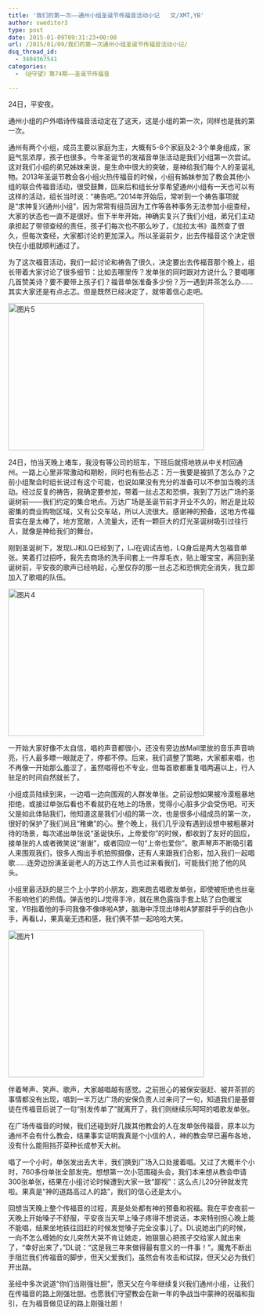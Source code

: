 ```yaml
---
title: '我们的第一次——通州小组圣诞节传福音活动小记   文/XMT,YB'
author: sweditor3
type: post
date: 2015-01-09T09:31:23+00:00
url: /2015/01/09/我们的第一次通州小组圣诞节传福音活动小记/
dsq_thread_id:
  - 3404367541
categories:
  - 《@守望》第74期——圣诞节传福音

---
```

24日，平安夜。

通州小组的户外唱诗传福音活动定在了这天，这是小组的第一次，同样也是我的第一次。

通州有两个小组，成员主要以家庭为主，大概有5-6个家庭及2-3个单身组成，家庭气氛浓厚，孩子也很多。今年圣诞节的发福音单张活动是我们小组第一次尝试。这对我们小组的弟兄姊妹来说，是生命中很大的突破，是神给我们每个人的圣诞礼物。2013年圣诞节教会各小组火热传福音的时候，小组有姊妹参加了教会其他小组的联合传福音活动，很受鼓舞，回来后和组长分享希望通州小组有一天也可以有这样的活动，组长当时说：“祷告吧。”2014年开始后，常听到一个祷告事项就是“求神复兴通州小组”，因为常常有组员因为工作等各种事务无法参加小组查经，大家的状态也一直不是很好。但下半年开始，神确实复兴了我们小组，弟兄们主动承担起了带领查经的责任，孩子们每次也不那么吵了，《加拉太书》虽然查了很久，但每次查经，大家都讨论的更加深入。所以圣诞前夕，出去传福音这个决定很快在小组就顺利通过了。

为了这次福音活动，我们一起讨论和祷告了很久，决定要出去传福音那个晚上，组长带着大家讨论了很多细节：比如去哪里传？发单张的同时跟对方说什么？要唱哪几首赞美诗？要不要带上孩子们？福音单张准备多少份？万一遇到井茶怎么办……其实大家还是有点忐忑。但是既然已经决定了，就带着信心走吧。

[<img class="aligncenter size-full wp-image-12056" src="http://t5.shwchurch.org/wp-content/uploads/2015/01/图片5.jpg" alt="图片5" width="400" height="300" />][1]

24日，怕当天晚上堵车，我没有等公司的班车，下班后就搭地铁从中关村回通州。一路上心里非常激动和期盼，同时也有些忐忑：万一我要是被抓了怎么办？之前小组聚会时组长说过有这个可能，也说如果没有充分的准备可以不参加当晚的活动。经过反复的祷告，我确定要参加，带着一丝忐忑和恐惧，我到了万达广场的圣诞树前——我们约定的集合地点。万达广场是圣诞节前才开业不久的，附近是比较密集的商业购物区域，又有公交车站，所以人流很大。感谢神的预备，这地方传福音实在是太棒了，地方宽敞，人流量大，还有一颗巨大的灯光圣诞树吸引过往行人，就像是神给我们的舞台。

刚到圣诞树下，发现LJ和LQ已经到了，LJ在调试吉他，LQ身后是两大包福音单张。笑着打过招呼，我先去商场的洗手间套上一件厚毛衣，贴上暖宝宝，再回到圣诞树前，平安夜的歌声已经响起，心里仅存的那一丝忐忑和恐惧完全消失，我立即加入了歌唱的队伍。

[<img class="aligncenter size-full wp-image-12055" src="http://t5.shwchurch.org/wp-content/uploads/2015/01/图片4.jpg" alt="图片4" width="400" height="300" />][2]

一开始大家好像不太自信，唱的声音都很小，还没有旁边放Mall里放的音乐声音响亮，行人最多瞟一眼就走了，停都不停。后来，我们调整了策略，大家都来唱，也不再像一开始那么羞涩了，虽然唱得也不专业，但每首歌都重复唱两遍以上，行人驻足的时间自然就长了。

小组成员陆续到来，一边唱一边向围观的人群发单张。之前设想如果被冷漠粗暴地拒绝，或接过单张后看也不看就扔在地上的场景，觉得小心脏多少会受伤吧。可天父是如此体贴我们，他知道这是我们小组的第一次，也是很多小组成员的第一次，很好的保护了我们尚且“稚嫩”的心。整个晚上，我们几乎没有遇到设想中被粗暴对待的场景，每次递出单张说“圣诞快乐，上帝爱你”的时候，都收到了友好的回应，接单张的人或者微笑说“谢谢”，或者回应一句“上帝也爱你”。歌声琴声不断吸引着人来围观我们，很多人掏出手机拍照摄像，还有人来跟我们合影，加入我们一起唱歌……连旁边扮演圣诞老人的万达工作人员也过来看我们，可能我们抢了他的风头。

小组里最活跃的是三个上小学的小朋友，跑来跑去唱歌发单张，即使被拒绝也丝毫不影响他们的热情。弹吉他的LJ觉得手冷，就在黑色露指手套上贴了白色暖宝宝，YB指着他的手问我像不像哆啦A梦，脑海中浮现出哆啦A梦那胖乎乎的白色小手，再看LJ，果真毫无违和感，我们俩不禁一起哈哈大笑。

[<img class="aligncenter size-full wp-image-12054" src="http://t5.shwchurch.org/wp-content/uploads/2015/01/图片1.jpg" alt="图片1" width="400" height="300" />][3]

伴着琴声、笑声、歌声，大家越唱越有感觉。之前担心的被保安驱赶、被井茶抓的事情都没有出现，唱到一半万达广场的安保负责人过来问了一句，知道我们是基督徒在传福音后说了一句“别发传单了”就离开了，我们则继续乐呵呵的唱歌发单张。

在广场传福音的时候，我们还碰到好几拨其他教会的人在发单张传福音，原本以为通州不会有什么教会，结果事实证明我真是个小信的人，神的教会早已遍布各地，没有什么能阻挡芥菜种长成参天大树。

唱了一个小时，单张发出去大半，我们换到广场入口处接着唱。又过了大概半个小时，760多份单张全部发完。想想第一次小范围碰头会，我们本来想从教会申请300张单张，结果在小组讨论时候遭到大家一致“鄙视”：这么点儿20分钟就发完啦。果真是“神的道路高过人的路”，我们的信心还是太小。

回想当天晚上整个传福音的过程，真是处处都有神的预备和祝福。我在平安夜前一天晚上开始嗓子不舒服，平安夜当天早上嗓子疼得不想说话，本来特别担心晚上能不能唱，结果坐地铁往回赶的时候发觉嗓子完全没事儿了。DL说她出门的时候，一向不怎么缠她的女儿突然大哭不肯让她走，她狠狠心把孩子交给家人就出来了，“幸好出来了，”DL说：“这是我三年来做得最有意义的一件事！”。魔鬼不断出手阻拦我们传福音的脚步，但天父爱我们，虽然会有攻击和试探，但天父必为我们开出路。

圣经中多次说道“你们当刚强壮胆”，愿天父在今年继续复兴我们通州小组，让我们在传福音的路上刚强壮胆。也愿我们守望教会在新一年的争战当中蒙神的祝福和指引，在为福音做见证的路上刚强壮胆！

 [1]: http://t5.shwchurch.org/wp-content/uploads/2015/01/图片5.jpg
 [2]: http://t5.shwchurch.org/wp-content/uploads/2015/01/图片4.jpg
 [3]: http://t5.shwchurch.org/wp-content/uploads/2015/01/图片1.jpg